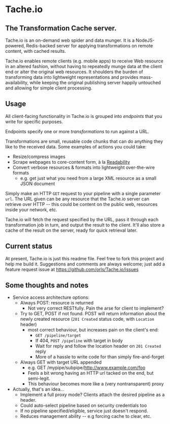 # Tache.io
## The Transformation Cache server.

Tache.io is an on-demand web spider and data munger. It is a NodeJS-powered, Redis-backed server for applying transformations on remote content, with cached results.

Tache.io enables remote clients (e.g. mobile apps) to receive Web resource in an altered fashion, without having to repeatedly munge data at the client end or alter the original web resources. It shoulders the burden of transforming data into lightweight representations and provides mass-availability, while keeping the original publishing server happily untouched and allowing for simple client processing.

## Usage

All client-facing functionality in Tache.io is grouped into *endpoints* that you write for specific purposes.

Endpoints specify one or more *transformations* to run against a URL.

Transformations are small, reusable code chunks that can do anything they like to the received data. Some examples of actions you could take:

* Resize/compress images
* Scrape webpages to core-content form, à la [Readability](http://code.google.com/p/arc90labs-readability/)
* Convert verbose resources & formats into lightweight over-the-wire formats
    * e.g. get just what you need from a large XML resource as a small JSON document

Simply make an HTTP `GET` request to your pipeline with a single parameter `url`. The URL given can be any resource that the Tache.io server can retrieve over HTTP -- this could be content on the public web, resources inside your network, etc.

Tache.io will fetch the request specified by the URL, pass it through each transformation job in turn, and output the result to the client. It'll also store a cache of the result on the server, ready for quick retrieval later.

## Current status

At present, Tache.io is just this readme file. Feel free to fork this project and help me build it. Suggestions and comments are always welcome; just add a feature request issue at https://github.com/orls/Tache.io/issues

## Some thoughts and notes

* Service access architecture options:
    * Always POST: resource is returned
        * Not very correct RESTfully. Pain the arse for client to implement?
    * Try to GET, POST if not found. POST will return information about the newly created resource (`201 Created` status code, with `Location` header)
        * most correct behaviour, but increases pain on the client's end:
            * `GET /pipeline/target`
            * If 404, `POST /pipeline` with target in body
            * Wait for reply and follow the location header on `201 Created` reply
            * More of a hassle to write code for than simply fire-and-forget
    * Always GET with target URL appended
        * e.g. GET /mypipe/subpipe/http://www.example.com/foo
        * Feels a bit wrong having an HTTP url tacked on the end, but semi-legit.
        * This behaviour becomes more like a (very nontransparent) proxy
* Actually, that's an idea...
    * Implement a full proxy mode? Clients attach the desired pipeline as a header.
    * Could auto-select pipeline based on security credentials too
    * If no pipeline specified/eligible, service just doesn't respond.
    * Reduces management ability -- e.g forcing cache to clear, etc.
